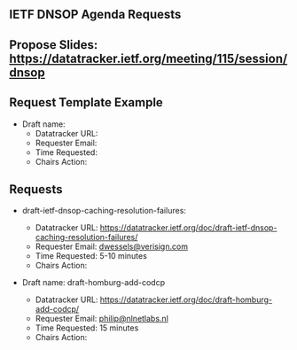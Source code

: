 ## IETF DNSOP Agenda Requests

## Propose Slides: https://datatracker.ietf.org/meeting/115/session/dnsop

## Request Template Example

*   Draft name:
    - Datatracker URL:
    - Requester Email:
    - Time Requested:
    - Chairs Action:

## Requests

*   draft-ietf-dnsop-caching-resolution-failures:
    - Datatracker URL: https://datatracker.ietf.org/doc/draft-ietf-dnsop-caching-resolution-failures/
    - Requester Email: dwessels@verisign.com
    - Time Requested: 5-10 minutes
    - Chairs Action:

*   Draft name: draft-homburg-add-codcp
    - Datatracker URL: https://datatracker.ietf.org/doc/draft-homburg-add-codcp/
    - Requester Email: philip@nlnetlabs.nl
    - Time Requested: 15 minutes
    - Chairs Action:


